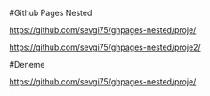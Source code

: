 #Github Pages Nested

https://github.com/sevgi75/ghpages-nested/proje/

https://github.com/sevgi75/ghpages-nested/proje2/

#Deneme

https://github.com/sevgi75/ghpages-nested/proje/
